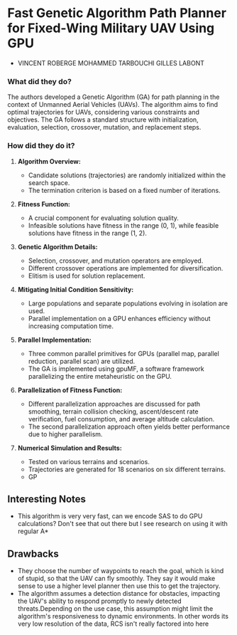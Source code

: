 # Fast Genetic Algorithm Path Planner for Fixed-Wing Military UAV Using GPU
- VINCENT ROBERGE MOHAMMED TARBOUCHI GILLES LABONT

### What did they do?

The authors developed a Genetic Algorithm (GA) for path planning in the context of Unmanned Aerial Vehicles (UAVs). The algorithm aims to find optimal trajectories for UAVs, considering various constraints and objectives. The GA follows a standard structure with initialization, evaluation, selection, crossover, mutation, and replacement steps.

### How did they do it?

1. **Algorithm Overview:**
   - Candidate solutions (trajectories) are randomly initialized within the search space.
   - The termination criterion is based on a fixed number of iterations.

2. **Fitness Function:**
   - A crucial component for evaluating solution quality.
   - Infeasible solutions have fitness in the range (0, 1), while feasible solutions have fitness in the range (1, 2).

3. **Genetic Algorithm Details:**
   - Selection, crossover, and mutation operators are employed.
   - Different crossover operations are implemented for diversification.
   - Elitism is used for solution replacement.

4. **Mitigating Initial Condition Sensitivity:**
   - Large populations and separate populations evolving in isolation are used.
   - Parallel implementation on a GPU enhances efficiency without increasing computation time.

5. **Parallel Implementation:**
   - Three common parallel primitives for GPUs (parallel map, parallel reduction, parallel scan) are utilized.
   - The GA is implemented using gpuMF, a software framework parallelizing the entire metaheuristic on the GPU.

6. **Parallelization of Fitness Function:**
   - Different parallelization approaches are discussed for path smoothing, terrain collision checking, ascent/descent rate verification, fuel consumption, and average altitude calculation.
   - The second parallelization approach often yields better performance due to higher parallelism.

7. **Numerical Simulation and Results:**
   - Tested on various terrains and scenarios.
   - Trajectories are generated for 18 scenarios on six different terrains.
   - GP


## Interesting Notes
- This algorithm is very very fast, can we encode SAS to do GPU calculations? Don't see that out there but I see research on using it with regular A*


## Drawbacks
- They choose the number of waypoints to reach the goal, which is kind of stupid, so that the UAV can fly smoothly. They say it would make sense to use a higher level planner then use this to get the trajectory. 
- The algorithm assumes a detection distance for obstacles, impacting the UAV's ability to respond promptly to newly detected threats.Depending on the use case, this assumption might limit the algorithm's responsiveness to dynamic environments. In other words its very low resolution of the data, RCS isn't really factored into here 